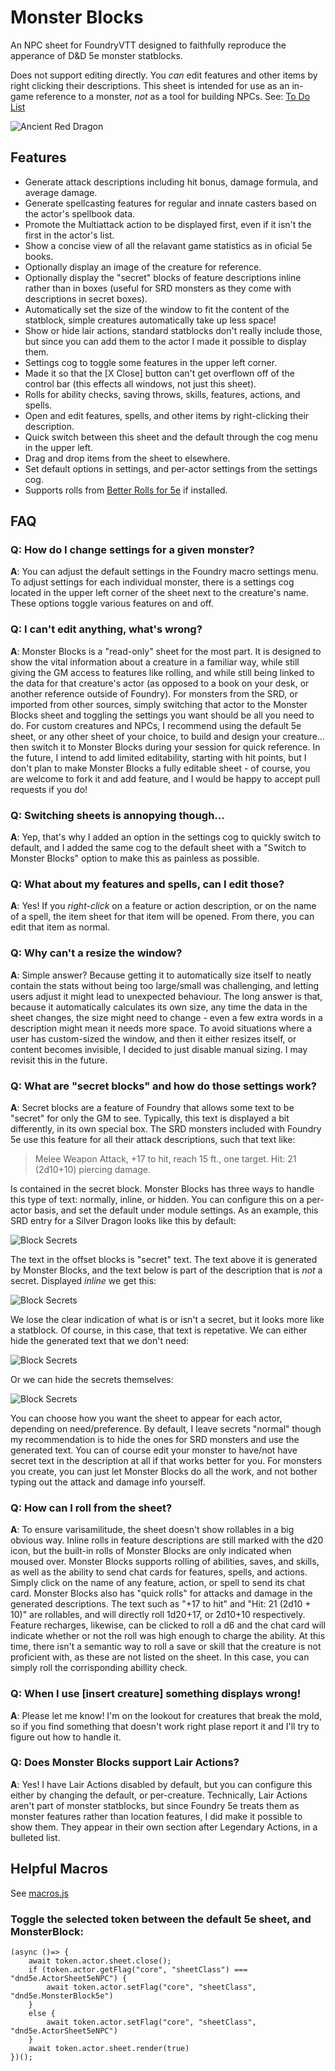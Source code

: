 # Monster Blocks

An NPC sheet for FoundryVTT designed to faithfully reproduce the apperance of D&D 5e monster statblocks.

Does not support editing directly. You *can* edit features and other items by right clicking their descriptions. This sheet is intended for use as an in-game reference to a monster, *not* as a tool for building NPCs. See: [To Do List](todo.md)

![Ancient Red Dragon](examples/ancientRedDragon_4.png)

## Features
 - Generate attack descriptions including hit bonus, damage formula, and average damage.
 - Generate spellcasting features for regular and innate casters based on the actor's spellbook data.
 - Promote the Multiattack action to be displayed first, even if it isn't the first in the actor's list.
 - Show a concise view of all the relavant game statistics as in oficial 5e books.
 - Optionally display an image of the creature for reference.
 - Optionally display the "secret" blocks of feature descriptions inline rather than in boxes (useful for SRD monsters as they come with descriptions in secret boxes).
 - Automatically set the size of the window to fit the content of the statblock, simple creatures automatically take up less space!
 - Show or hide lair actions, standard statblocks don't really include those, but since you can add them to the actor I made it possible to display them.
 - Settings cog to toggle some features in the upper left corner.
 - Made it so that the [X Close] button can't get overflown off of the control bar (this effects all windows, not just this sheet).
 - Rolls for ability checks, saving throws, skills, features, actions, and spells.
 - Open and edit features, spells, and other items by right-clicking their description.
 - Quick switch between this sheet and the default through the cog menu in the upper left.
 - Drag and drop items from the sheet to elsewhere.
 - Set default options in settings, and per-actor settings from the settings cog.
 - Supports rolls from [Better Rolls for 5e](https://github.com/RedReign/FoundryVTT-BetterRolls5e/tree/master/betterrolls5e) if installed.

## FAQ

### Q: How do I change settings for a given monster?
**A**: You can adjust the default settings in the Foundry macro settings menu.
To adjust settings for each individual monster, there is a settings cog located in the upper left corner of the sheet next to the creature's name.
These options toggle various features on and off.

### Q: I can't edit anything, what's wrong?
**A**: Monster Blocks is a "read-only" sheet for the most part.
It is designed to show the vital information about a creature in a familiar way, while still giving the GM access to features like rolling, and while still being linked to the data for that creature's actor (as opposed to a book on your desk, or another reference outside of Foundry).
For monsters from the SRD, or imported from other sources, simply switching that actor to the Monster Blocks sheet and toggling the settings you want should be all you need to do.
For custom creatures and NPCs, I recommend using the default 5e sheet, or any other sheet of your choice, to build and design your creature... then switch it to Monster Blocks during your session for quick reference.
In the future, I intend to add limited editability, starting with hit points, but I don't plan to make Monster Blocks a fully editable sheet - of course, you are welcome to fork it and add feature, and I would be happy to accept pull requests if you do!

### Q: Switching sheets is annopying though...
**A**: Yep, that's why I added an option in the settings cog to quickly switch to default, and I added the same cog to the default sheet with a "Switch to Monster Blocks" option to make this as painless as possible.

### Q: What about my features and spells, can I edit those?
**A**: Yes! If you *right-click* on a feature or action description, or on the name of a spell, the item sheet for that item will be opened.
From there, you can edit that item as normal.

### Q: Why can't a resize the window?
**A**: Simple answer? Because getting it to automatically size itself to neatly contain the stats without being too large/small was challenging, and letting users adjust it might lead to unexpected behaviour.
The long answer is that, because it automatically calculates its own size, any time the data in the sheet changes, the size might need to change - even a few extra words in a description might mean it needs more space.
To avoid situations where a user has custom-sized the window, and then it either resizes itself, or content becomes invisible, I decided to just disable manual sizing.
I may revisit this in the future.

### Q: What are "secret blocks" and how do those settings work?
**A**: Secret blocks are a feature of Foundry that allows some text to be "secret" for only the GM to see.
Typically, this text is displayed a bit differently, in its own special box.
The SRD monsters included with Foundry 5e use this feature for all their attack descriptions, such that text like:
> Melee Weapon Attack, +17 to hit, reach 15 ft., one target. Hit: 21 (2d10+10) piercing damage.

Is contained in the secret block.
Monster Blocks has three ways to handle this type of text: normally, inline, or hidden.
You can configure this on a per-actor basis, and set the default under module settings.
As an example, this SRD entry for a Silver Dragon looks like this by default:

![Block Secrets](examples/secrets.png)

The text in the offset blocks is "secret" text. The text above it is generated by Monster Blocks, and the text below is part of the description that is *not* a secret.
Displayed *inline* we get this:

![Block Secrets](examples/inline-secrets.png)

We lose the clear indication of what is or isn't a secret, but it looks more like a statblock.
Of course, in this case, that text is repetative. We can either hide the generated text that we don't need:

![Block Secrets](examples/inline-secrets-only.png)

Or we can hide the secrets themselves:

![Block Secrets](examples/hidden-secrets.png)

You can choose how you want the sheet to appear for each actor, depending on need/preference. 
By default, I leave secrets "normal" though my recommendation is to hide the ones for SRD monsters and use the generated text.
You can of course edit your monster to have/not have secret text in the description at all if that works better for you.
For monsters you create, you can just let Monster Blocks do all the work, and not bother typing out the attack and damage info yourself.

### Q: How can I roll from the sheet?
**A**: To ensure varisamilitude, the sheet doesn't show rollables in a big obvious way.
Inline rolls in feature descriptions are still marked with the d20 icon, but the built-in rolls of Monster Blocks are only indicated when moused over.
Monster Blocks supports rolling of abilities, saves, and skills, as well as the ability to send chat cards for features, spells, and actions.
Simply click on the name of any feature, action, or spell to send its chat card.
Monster Blocks also has "quick rolls" for attacks and damage in the generated descriptions.
The text such as "+17 to hit" and "Hit:  21 (2d10 + 10)" are rollables, and will directly roll 1d20+17, or 2d10+10 respectively.
Feature recharges, likewise, can be clicked to roll a d6 and the chat card will indicate whether or not the roll was high enough to charge the ability.
At this time, there isn't a semantic way to roll a save or skill that the creature is not proficient with, as these are not listed on the sheet.
In this case, you can simply roll the corrisponding abillity check.

### Q: When I use [insert creature] something displays wrong!
**A**: Please let me know! I'm on the lookout for creatures that break the mold, so if you find something that doesn't work right plase report it and I'll try to figure out how to handle it.

### Q: Does Monster Blocks support Lair Actions?
**A**: Yes! I have Lair Actions disabled by default, but you can configure this either by changing the default, or per-creature.
Technically, Lair Actions aren't part of monster statblocks, but since Foundry 5e treats them as monster features rather than location features, I did make it possible to show them.
They appear in their own section after Legendary Actions, in a bulleted list.

## Helpful Macros
See [macros.js](macros.js)

### Toggle the selected token between the default 5e sheet, and MonsterBlock:
```
(async ()=> {
	await token.actor.sheet.close();
	if (token.actor.getFlag("core", "sheetClass") === "dnd5e.ActorSheet5eNPC") {
		await token.actor.setFlag("core", "sheetClass", "dnd5e.MonsterBlock5e")
	}
	else {
		await token.actor.setFlag("core", "sheetClass", "dnd5e.ActorSheet5eNPC")
	}
	await token.actor.sheet.render(true)
})();
```
